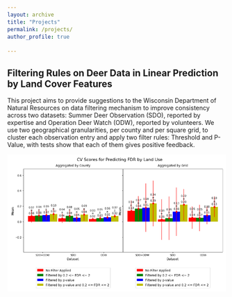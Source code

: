 ```yaml
---
layout: archive
title: "Projects"
permalink: /projects/
author_profile: true

---
```


## Filtering Rules on Deer Data in Linear Prediction by Land Cover Features
This project aims to provide suggestions to the Wisconsin Department of Natural Resources on data filtering mechanism to improve consistency across
two datasets: Summer Deer Observation (SDO), reported by expertise and Operation Deer Watch (ODW), reported by volunteers. 
We use two geographical granularities, per county and per square grid, to cluster each observation entry and apply two filter rules: Threshold and P-Value, with tests show that each of them gives positive feedback.

<img src="/images/FDR_pic.png" alt="drawing" width="700"/>

